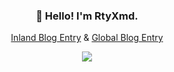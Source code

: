<h3 align="center">👋 Hello! I'm RtyXmd.</h3>
<p align="center">
  <a href="https://rtyxmd.gitee.io">Inland Blog Entry</a> &
  <a href="https://jgsrty.github.io">Global Blog Entry</a>
</p>
<p align="center"> 
  <img src="https://rtyxmd.gitee.io/rtyresources2019/zelda.jpg" />
</p>
